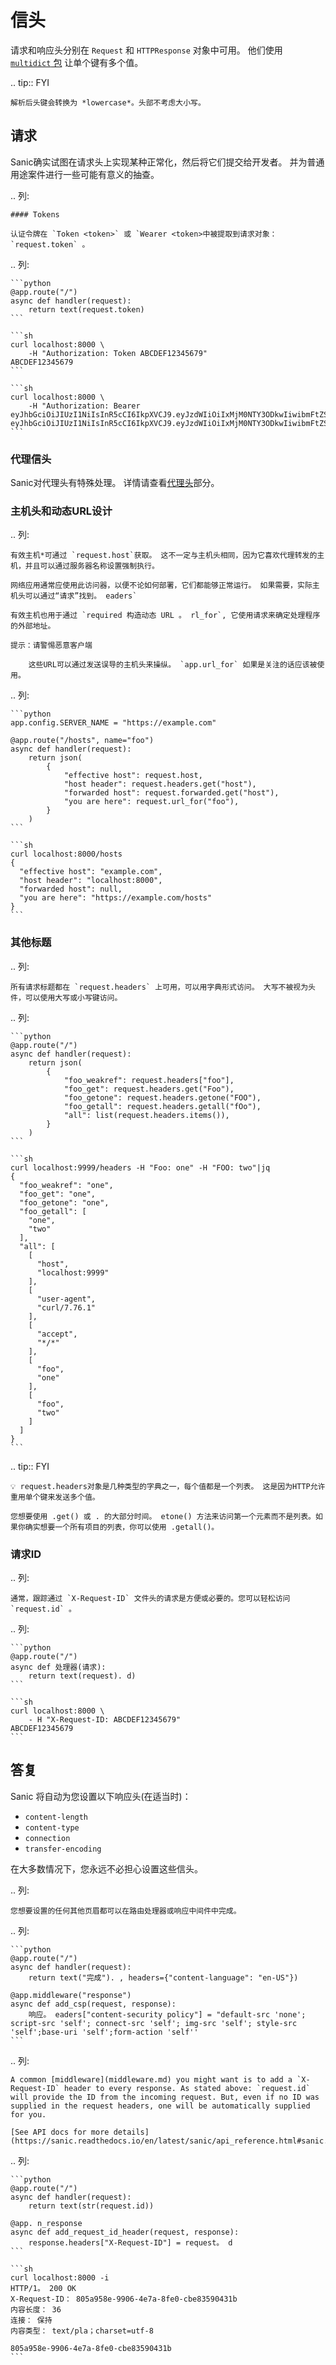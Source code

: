 # 信头

请求和响应头分别在 `Request` 和 `HTTPResponse` 对象中可用。 他们使用 [`multidict` 包](https://multidict.readthocs.io/en/stable/multidict.html#cimultidict) 让单个键有多个值。

.. tip:: FYI

```
解析后头键会转换为 *lowercase*。头部不考虑大小写。
```

## 请求

Sanic确实试图在请求头上实现某种正常化，然后将它们提交给开发者。 并为普通用途案件进行一些可能有意义的抽查。

.. 列:

```
#### Tokens

认证令牌在 `Token <token>` 或 `Wearer <token>中被提取到请求对象： `request.token` 。
```

.. 列:

````
```python
@app.route("/")
async def handler(request):
    return text(request.token)
```

```sh
curl localhost:8000 \
    -H "Authorization: Token ABCDEF12345679"
ABCDEF12345679
```

```sh
curl localhost:8000 \
    -H "Authorization: Bearer eyJhbGciOiJIUzI1NiIsInR5cCI6IkpXVCJ9.eyJzdWIiOiIxMjM0NTY3ODkwIiwibmFtZSI6IkpvaG4gRG9lIiwiaWF0IjoxNTE2MjM5MDIyfQ.SflKxwRJSMeKKF2QT4fwpMeJf36POk6yJV_adQssw5c"
eyJhbGciOiJIUzI1NiIsInR5cCI6IkpXVCJ9.eyJzdWIiOiIxMjM0NTY3ODkwIiwibmFtZSI6IkpvaG4gRG9lIiwiaWF0IjoxNTE2MjM5MDIyfQ.SflKxwRJSMeKKF2QT4fwpMeJf36POk6yJV_adQssw5c
```
````

### 代理信头

Sanic对代理头有特殊处理。 详情请查看[代理头](/guide/advanced/proxy-headers.md)部分。

### 主机头和动态URL设计

.. 列:

```
有效主机*可通过 `request.host`获取。 这不一定与主机头相同，因为它喜欢代理转发的主机，并且可以通过服务器名称设置强制执行。

网络应用通常应使用此访问器，以便不论如何部署，它们都能够正常运行。 如果需要，实际主机头可以通过“请求”找到。 eaders`

有效主机也用于通过 `required 构造动态 URL 。 rl_for`, 它使用请求来确定处理程序的外部地址。

提示：请警惕恶意客户端

    这些URL可以通过发送误导的主机头来操纵。 `app.url_for` 如果是关注的话应该被使用。
```

.. 列:

````
```python
app.config.SERVER_NAME = "https://example.com"

@app.route("/hosts", name="foo")
async def handler(request):
    return json(
        {
            "effective host": request.host,
            "host header": request.headers.get("host"),
            "forwarded host": request.forwarded.get("host"),
            "you are here": request.url_for("foo"),
        }
    )
```

```sh
curl localhost:8000/hosts
{
  "effective host": "example.com",
  "host header": "localhost:8000",
  "forwarded host": null,
  "you are here": "https://example.com/hosts"
}
```
````

### 其他标题

.. 列:

```
所有请求标题都在 `request.headers` 上可用，可以用字典形式访问。 大写不被视为头件，可以使用大写或小写键访问。
```

.. 列:

````
```python
@app.route("/")
async def handler(request):
    return json(
        {
            "foo_weakref": request.headers["foo"],
            "foo_get": request.headers.get("Foo"),
            "foo_getone": request.headers.getone("FOO"),
            "foo_getall": request.headers.getall("fOo"),
            "all": list(request.headers.items()),
        }
    )
```

```sh
curl localhost:9999/headers -H "Foo: one" -H "FOO: two"|jq
{
  "foo_weakref": "one",
  "foo_get": "one",
  "foo_getone": "one",
  "foo_getall": [
    "one",
    "two"
  ],
  "all": [
    [
      "host",
      "localhost:9999"
    ],
    [
      "user-agent",
      "curl/7.76.1"
    ],
    [
      "accept",
      "*/*"
    ],
    [
      "foo",
      "one"
    ],
    [
      "foo",
      "two"
    ]
  ]
}
```
````

.. tip:: FYI

```
💡 request.headers对象是几种类型的字典之一，每个值都是一个列表。 这是因为HTTP允许重用单个键来发送多个值。

您想要使用 .get() 或 . 的大部分时间。 etone() 方法来访问第一个元素而不是列表。如果你确实想要一个所有项目的列表，你可以使用 .getall()。
```

### 请求ID

.. 列:

```
通常，跟踪通过 `X-Request-ID` 文件头的请求是方便或必要的。您可以轻松访问 `request.id` 。
```

.. 列:

````
```python
@app.route("/")
async def 处理器(请求):
    return text(request). d)
```

```sh
curl localhost:8000 \
    - H "X-Request-ID: ABCDEF12345679"
ABCDEF12345679
```
````

## 答复

Sanic 将自动为您设置以下响应头(在适当时)：

- `content-length`
- `content-type`
- `connection`
- `transfer-encoding`

在大多数情况下，您永远不必担心设置这些信头。

.. 列:

```
您想要设置的任何其他页眉都可以在路由处理器或响应中间件中完成。
```

.. 列:

````
```python
@app.route("/")
async def handler(request):
    return text("完成"). , headers={"content-language": "en-US"})

@app.middleware("response")
async def add_csp(request, response):
    响应。 eaders["content-security policy"] = "default-src 'none'; script-src 'self'; connect-src 'self'; img-src 'self'; style-src 'self';base-uri 'self';form-action 'self''
```
````

.. 列:

```
A common [middleware](middleware.md) you might want is to add a `X-Request-ID` header to every response. As stated above: `request.id` will provide the ID from the incoming request. But, even if no ID was supplied in the request headers, one will be automatically supplied for you.

[See API docs for more details](https://sanic.readthedocs.io/en/latest/sanic/api_reference.html#sanic.request.Request.id)
```

.. 列:

````
```python
@app.route("/")
async def handler(request):
    return text(str(request.id))

@app. n_response
async def add_request_id_header(request, response):
    response.headers["X-Request-ID"] = request。 d
```

```sh
curl localhost:8000 -i
HTTP/1。 200 OK
X-Request-ID： 805a958e-9906-4e7a-8fe0-cbe83590431b
内容长度： 36
连接： 保持
内容类型： text/pla；charset=utf-8

805a958e-9906-4e7a-8fe0-cbe83590431b
```
````
